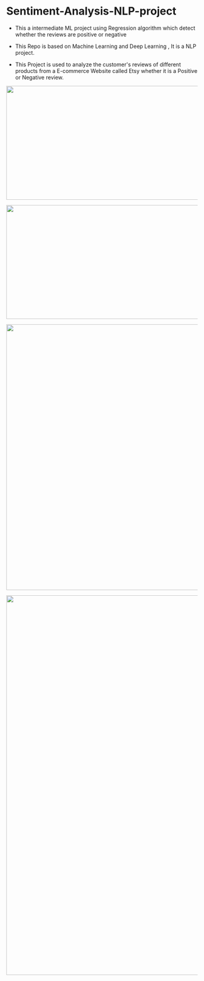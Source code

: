 # Sentiment-Analysis-NLP-project
- This a intermediate ML project using Regression algorithm which detect whether the reviews are positive or negative


- This Repo is based on Machine Learning and Deep Learning , It is a NLP project.


- This Project is used to analyze the customer's reviews of different products from a E-commerce Website called Etsy whether it is a Positive or Negative review.


<p align="center">
  <img width="650" height="300" src="https://github.com/nithinkrish-25/Sentiment-Analysis-NLP-project/blob/main/project%20screenshots/wordCloud.png?raw=true">
</p>

<p align="center">
  <img width="650" height="300" src="https://github.com/nithinkrish-25/Sentiment-Analysis-NLP-project/blob/main/project%20screenshots/pie_chart.png?raw=true">
</p>

<p align="center">
  <img width="1010" height="700" src="https://github.com/nithinkrish-25/Sentiment-Analysis-NLP-project/blob/main/project%20screenshots/1.png?raw=true">
</p>

<p align="center">
  <img width="1010" height="1000" src="https://github.com/nithinkrish-25/Sentiment-Analysis-NLP-project/blob/main/project%20screenshots/Dropdown.png?raw=true">
</p>
